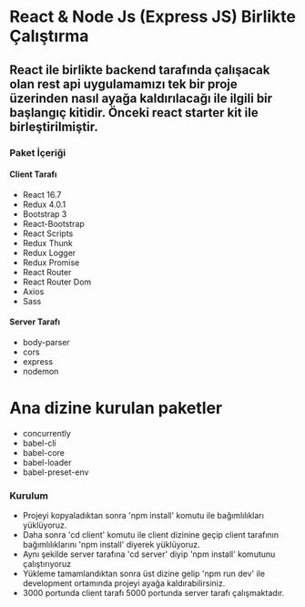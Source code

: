
# React & Node Js (Express JS)  Birlikte Çalıştırma

## React ile birlikte backend tarafında çalışacak olan rest api uygulamamızı  tek bir proje üzerinden nasıl ayağa kaldırılacağı ile ilgili bir başlangıç kitidir. Önceki react starter kit ile birleştirilmiştir.

### Paket İçeriği 

 #### Client Tarafı
 * React 16.7
 * Redux 4.0.1
 * Bootstrap 3
 * React-Bootstrap
 * React Scripts
 * Redux Thunk
 * Redux Logger
 * Redux Promise
 * React Router
 * React Router Dom
 * Axios
 * Sass
 
 #### Server Tarafı
 * body-parser
 * cors
 * express
 * nodemon
 
 # Ana dizine kurulan paketler
 * concurrently
 * babel-cli
 * babel-core
 * babel-loader
 * babel-preset-env
  
### Kurulum
  
  * Projeyi kopyaladıktan sonra 'npm install' komutu ile bağımlılıkları yüklüyoruz.
  * Daha sonra 'cd client'  komutu ile client dizinine geçip client tarafının bağımlılıklarını 'npm install' diyerek yüklüyoruz.
  * Aynı şekilde server tarafına 'cd server' diyip 'npm install' komutunu çalıştırıyoruz
  * Yükleme tamamlandıktan sonra üst dizine gelip 'npm run dev' ile development ortamında projeyi ayağa kaldırabilirsiniz.
  * 3000 portunda client tarafı 5000 portunda server tarafı çalışmaktadır.
